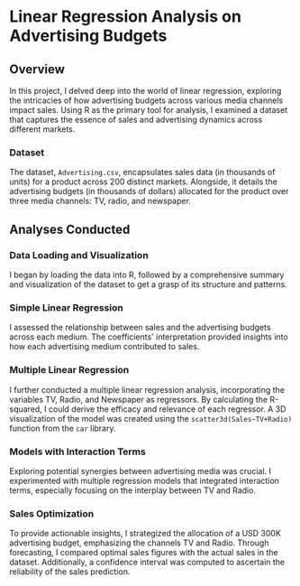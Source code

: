 # Linear Regression Analysis on Advertising Budgets

## Overview

In this project, I delved deep into the world of linear regression, exploring the intricacies of how advertising budgets across various media channels impact sales. Using R as the primary tool for analysis, I examined a dataset that captures the essence of sales and advertising dynamics across different markets.

### Dataset

The dataset, `Advertising.csv`, encapsulates sales data (in thousands of units) for a product across 200 distinct markets. Alongside, it details the advertising budgets (in thousands of dollars) allocated for the product over three media channels: TV, radio, and newspaper.

## Analyses Conducted

### Data Loading and Visualization
I began by loading the data into R, followed by a comprehensive summary and visualization of the dataset to get a grasp of its structure and patterns.

### Simple Linear Regression
I assessed the relationship between sales and the advertising budgets across each medium. The coefficients' interpretation provided insights into how each advertising medium contributed to sales.

### Multiple Linear Regression
I further conducted a multiple linear regression analysis, incorporating the variables TV, Radio, and Newspaper as regressors. By calculating the R-squared, I could derive the efficacy and relevance of each regressor. A 3D visualization of the model was created using the `scatter3d(Sales~TV+Radio)` function from the `car` library.

### Models with Interaction Terms
Exploring potential synergies between advertising media was crucial. I experimented with multiple regression models that integrated interaction terms, especially focusing on the interplay between TV and Radio.

### Sales Optimization
To provide actionable insights, I strategized the allocation of a USD 300K advertising budget, emphasizing the channels TV and Radio. Through forecasting, I compared optimal sales figures with the actual sales in the dataset. Additionally, a confidence interval was computed to ascertain the reliability of the sales prediction.
